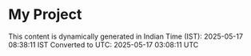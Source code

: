 # My Project

This content is dynamically generated in Indian Time (IST): 2025-05-17 08:38:11 IST
Converted to UTC: 2025-05-17 03:08:11 UTC
